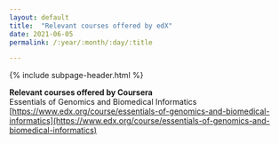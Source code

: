 ```yaml
---
layout: default
title:  "Relevant courses offered by edX"
date: 2021-06-05
permalink: /:year/:month/:day/:title

---
```


{% include subpage-header.html %}

**Relevant courses offered by Coursera**\
Essentials of Genomics and Biomedical Informatics\
[https://www.edx.org/course/essentials-of-genomics-and-biomedical-informatics](https://www.edx.org/course/essentials-of-genomics-and-biomedical-informatics)

